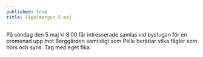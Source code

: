 ```yaml
---
published: true
title: Fågelmorgon 5 maj
---
```

På söndag den 5 maj kl 8.00 får intresserade samlas vid bystugan för en promenad upp mot Berggården samtidigt som Pelle berättar vilka fåglar som hörs och syns. Tag med eget fika.
